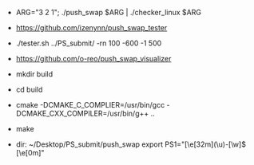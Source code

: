 * ARG="3 2 1"; ./push_swap $ARG | ./checker_linux $ARG


* https://github.com/izenynn/push_swap_tester
* ./tester.sh ../PS_submit/ -rn 100 -600 -1 500


* https://github.com/o-reo/push_swap_visualizer
* mkdir build
* cd build
* cmake -DCMAKE_C_COMPLIER=/usr/bin/gcc -DCMAKE_CXX_COMPILER=/usr/bin/g++ ..
* make
* dir: ~/Desktop/PS_submit/push_swap
export PS1="\[\e[32m\](\u)-[\w]\$ \[\e[0m\]"
